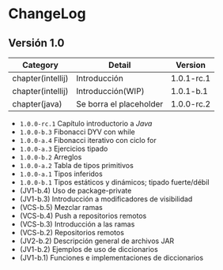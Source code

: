 # ChangeLog

## Versión 1.0

| Category          | Detail                  | Version    |
| ----------------- | ----------------------- | ---------- |
| chapter(intellij) | Introducción            | 1.0.1-rc.1 |
| chapter(intellij) | Introducción(WIP)       | 1.0.1-b.1  |
| chapter(java)     | Se borra el placeholder | 1.0.0-rc.2 |
- ``1.0.0-rc.1`` Capítulo introductorio a *Java*
- ``1.0.0-b.3`` Fibonacci DYV con while
- ``1.0.0-a.4`` Fibonacci iterativo con ciclo for
- ``1.0.0-a.3`` Ejercicios tipado
- ``1.0.0-b.2`` Arreglos
- ``1.0.0-a.2`` Tabla de tipos primitivos
- ``1.0.0-a.1`` Tipos inferidos
- ``1.0.0-b.1`` Tipos estáticos y dinámicos; tipado fuerte/débil
- (JV1-b.4) Uso de package-private
- (JV1-b.3) Introducción a modificadores de visibilidad
- (VCS-b.5) Mezclar ramas
- (VCS-b.4) Push a repositorios remotos
- (VCS-b.3) Introducción a las ramas
- (VCS-b.2) Repositorios remotos
- (JV2-b.2) Descripción general de archivos JAR
- (JV1-b.2) Ejemplos de uso de diccionarios
- (JV1-b.1) Funciones e implementaciones de diccionarios
